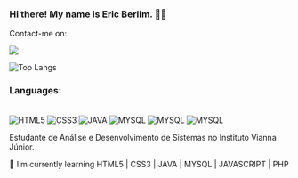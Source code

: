 ### Hi there! My name is Eric Berlim. 👨‍💻
Contact-me on:

[![](https://img.shields.io/badge/LinkedIn-0077B5?style=for-the-badge&logo=linkedin&logoColor=white)](https://www.linkedin.com/in/%C3%A9ric-berlim-do-carmo-5a3a37170/)

![Top Langs](https://github-readme-stats.vercel.app/api/top-langs/?username=EricBerlim)

### Languages:
<div style="display: inline-block"><br>
    <img align="center" alt="HTML5" src="https://img.shields.io/badge/HTML5-E34F26?style=for-the-badge&logo=html5&logoColor=white"/>
    <img align="center" alt="CSS3" src="https://img.shields.io/badge/CSS3-1572B6?style=for-the-badge&logo=css3&logoColor=white"/>
    <img align="center" alt="JAVA" src="https://img.shields.io/badge/Java-ED8B00?style=for-the-badge&logo=java&logoColor=white"/>
    <img align="center" alt="MYSQL" src="https://img.shields.io/badge/MySQL-00000F?style=for-the-badge&logo=mysql&logoColor=white"/>
    <img align="center" alt="MYSQL" src="https://img.shields.io/badge/JavaScript-F7DF1E?style=for-the-badge&logo=javascript&logoColor=black"/>
    <img align="center" alt="MYSQL" src="https://img.shields.io/badge/PHP-777BB4?style=for-the-badge&logo=php&logoColor=white"/>
</div><br>

Estudante de Análise e Desenvolvimento de Sistemas no Instituto Vianna Júnior.

🌱 I’m currently learning HTML5 | CSS3 | JAVA | MYSQL | JAVASCRIPT | PHP
